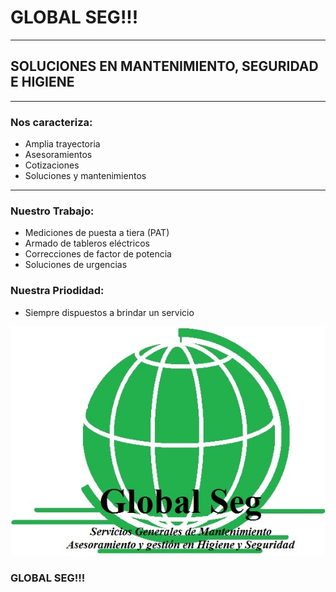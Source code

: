 # GLOBAL SEG!!!
---
## SOLUCIONES EN MANTENIMIENTO, SEGURIDAD E HIGIENE

---

### Nos caracteriza:
- Amplia trayectoria
- Asesoramientos
- Cotizaciones
- Soluciones y mantenimientos

---

### Nuestro Trabajo:
- Mediciones de puesta a tiera (PAT)
- Armado de tableros eléctricos
- Correcciones de factor de potencia
- Soluciones de urgencias

### Nuestra Priodidad:
- Siempre dispuestos a brindar un servicio 

![LOGO](https://github.com/oscarfarias297/TP1-Icaro/blob/master/Logo_Global_Seg.jpg?raw=true "No se encontró imagen")

### GLOBAL SEG!!!
